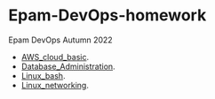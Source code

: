 # Epam-DevOps-homework
Epam DevOps Autumn 2022

- [AWS_cloud_basic](https://github.com/MolchanovYS/Epam-DevOps-homework/tree/main/AWS-cloud-basic).
- [Database_Administration](https://github.com/MolchanovYS/Epam-DevOps-homework/tree/main/Database%20_Administration).
- [Linux_bash](https://github.com/MolchanovYS/Epam-DevOps-homework/tree/main/Linux_bash).
- [Linux_networking](https://github.com/MolchanovYS/Epam-DevOps-homework/tree/main/Linux_networking).
